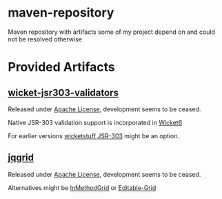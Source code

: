 maven-repository
================

Maven repository with artifacts some of my project depend on and could not be resolved otherwise 

# Provided Artifacts

## [wicket-jsr303-validators](https://code.google.com/p/wicket-jsr303-validators/)

Released under [Apache License](http://www.apache.org/licenses/LICENSE-2.0), development seems to be ceased.

Native JSR-303 validation support is incorporated in [Wicket6](http://www.wicket-library.com/wicket-examples-6.0.x/bean-validation)

For earlier versions [wicketstuff JSR-303](https://github.com/wicketstuff/core/wiki/JSR303) might be an option.

## [jqgrid](https://code.google.com/p/wiquery-plugins/)

Released under [Apache License](http://www.apache.org/licenses/LICENSE-2.0), development seems to be ceased.

Alternatives might be [InMethodGrid](https://github.com/wicketstuff/core/wiki/InMethodGrid) or [Editable-Grid](https://github.com/wicketstuff/core/wiki/Editable-Grid) 
 